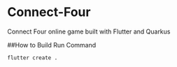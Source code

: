 # Connect-Four
Connect Four online game built with Flutter and Quarkus

##How to Build
Run Command

```bash
flutter create .
```

